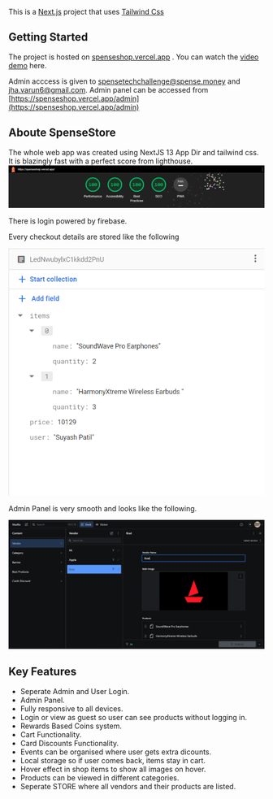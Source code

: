 This is a [Next.js](https://nextjs.org/) project that uses [Tailwind Css](https://tailwindcss.com/)

## Getting Started
The project is hosted on [spenseshop.vercel.app](https://spenseshop.vercel.app/) .
You can watch the [video demo](https://www.youtube.com/watch?v=RLlpzTLQjUE) here.

Admin acccess is given to spensetechchallenge@spense.money and jha.varun6@gmail.com. Admin panel can be accessed from [https://spenseshop.vercel.app/admin](https://spenseshop.vercel.app/admin)

## Aboute SpenseStore

The whole web app was created using NextJS 13 App Dir and tailwind css. It is blazingly fast with a perfect score from lighthouse.
![Lighthouse performance](image.png)

There is login powered by firebase.

Every checkout details are stored like the following

![Firestore database](image-1.png)

Admin Panel is very smooth and looks like the following.

![Admin pannel image](image-2.png)

## Key Features
 
- Seperate Admin and User Login.
- Admin Panel.
- Fully responsive to all devices.
- Login or view as guest so user can see products without logging in.
- Rewards Based Coins system.
- Cart Functionality.
- Card Discounts Functionality.
- Events can be organised where user gets extra dicounts.
- Local storage so if user comes back, items stay in cart.
- Hover effect in shop items to show all images on hover.
- Products can be viewed in different categories.
- Seperate STORE where all vendors and their products are listed.

